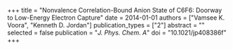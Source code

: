 +++
title = "Nonvalence Correlation-Bound Anion State of C6F6: Doorway to Low-Energy Electron Capture"
date = 2014-01-01
authors = ["Vamsee K. Voora", "Kenneth D. Jordan"]
publication_types = ["2"]
abstract = ""
selected = false
publication = "*J. Phys. Chem. A*"
doi = "10.1021/jp408386f"
+++

